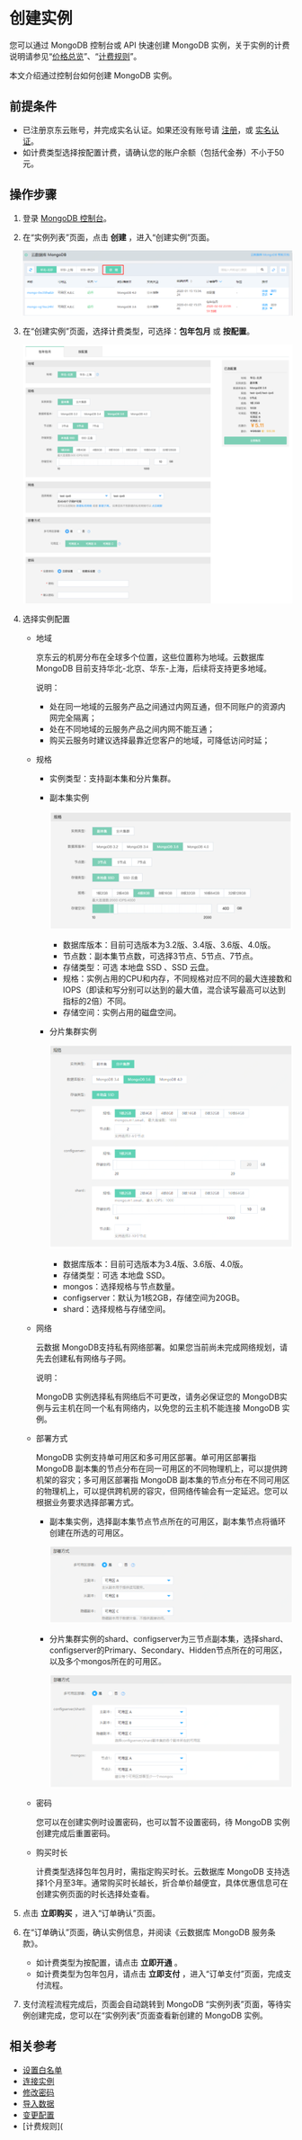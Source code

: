 # 创建实例

您可以通过 MongoDB 控制台或 API 快速创建 MongoDB 实例，关于实例的计费说明请参见“[价格总览](../Pricing/Billing-Overview.md)”、“[计费规则](../Pricing/Billing-Rules.md)”。

本文介绍通过控制台如何创建 MongoDB 实例。

## 前提条件

- 已注册京东云账号，并完成实名认证。如果还没有账号请 [注册](https://accounts.jdcloud.com/p/regPage?source=jdcloud%26ReturnUrl=%2f%2fuc.jdcloud.com%2fpassport%2fcomplete%3freturnUrl%3dhttp%3A%2F%2Fuc.jdcloud.com%2Fredirect%2FloginRouter%3FreturnUrl%3Dhttps%253A%252F%252Fwww.jdcloud.com%252Fhelp%252Fdetail%252F734%252FisCatalog%252F1)，或 [实名认证](https://uc.jdcloud.com/account/certify)。
- 如计费类型选择按配置计费，请确认您的账户余额（包括代金券）不小于50元。

## 操作步骤

1. 登录 [MongoDB 控制台](https://mongodb-console.jdcloud.com/mongodb)。

2. 在“实例列表”页面，点击 **创建** ，进入“创建实例”页面。

   ![image-20200120161354197](../../../../image/mongodb/mongo-047.png)

3. 在“创建实例”页面，选择计费类型，可选择：**包年包月** 或 **按配置**。

   ![image-20200120161354197](../../../../image/mongodb/mongo-048.png)

4. 选择实例配置

   - 地域

     京东云的机房分布在全球多个位置，这些位置称为地域。云数据库 MongoDB 目前支持华北-北京、华东-上海，后续将支持更多地域。

     说明：

     - 处在同一地域的云服务产品之间通过内网互通，但不同账户的资源内网完全隔离；
     - 处在不同地域的云服务产品之间内网不能互通；
     - 购买云服务时建议选择最靠近您客户的地域，可降低访问时延；

   - 规格

     - 实例类型：支持副本集和分片集群。

     - 副本集实例

       ![image-20200120161354197](../../../../image/mongodb/mongo-049.png)

       - 数据库版本：目前可选版本为3.2版、3.4版、3.6版、4.0版。
       - 节点数：副本集节点数，可选择3节点、5节点、7节点。
       - 存储类型：可选 本地盘 SSD 、SSD 云盘。
       - 规格：实例占用的CPU和内存，不同规格对应不同的最大连接数和IOPS（即读和写分别可以达到的最大值，混合读写最高可以达到指标的2倍）不同。
       - 存储空间：实例占用的磁盘空间。

     - 分片集群实例

       ![image-20200120161354197](../../../../image/mongodb/mongo-050.png)

       - 数据库版本：目前可选版本为3.4版、3.6版、4.0版。
       - 存储类型：可选 本地盘 SSD。
       - mongos：选择规格与节点数量。
       - configserver：默认为1核2GB，存储空间为20GB。
       - shard：选择规格与存储空间。

   - 网络

     云数据 MongoDB支持私有网络部署。如果您当前尚未完成网络规划，请先去创建私有网络与子网。

     说明：

     MongoDB 实例选择私有网络后不可更改，请务必保证您的 MongoDB实例与云主机在同一个私有网络内，以免您的云主机不能连接 MongoDB 实例。

   - 部署方式

     MongoDB 实例支持单可用区和多可用区部署。单可用区部署指 MongoDB 副本集的节点分布在同一可用区的不同物理机上，可以提供跨机架的容灾；多可用区部署指 MongoDB 副本集的节点分布在不同可用区的物理机上，可以提供跨机房的容灾，但网络传输会有一定延迟。您可以根据业务要求选择部署方式。

     - 副本集实例，选择副本集节点节点所在的可用区，副本集节点将循环创建在所选的可用区。

       ![image-20200120161354197](../../../../image/mongodb/mongo-052.png)

     - 分片集群实例的shard、configserver为三节点副本集，选择shard、configserver的Primary、Secondary、Hidden节点所在的可用区，以及多个mongos所在的可用区。

       ![image-20200120161354197](../../../../image/mongodb/mongo-051.png)

   - 密码

     您可以在创建实例时设置密码，也可以暂不设置密码，待 MongoDB 实例创建完成后重置密码。

   - 购买时长

     计费类型选择包年包月时，需指定购买时长。云数据库 MongoDB 支持选择1个月至3年。通常购买时长越长，折合单价越便宜，具体优惠信息可在创建实例页面的时长选择处查看。

5. 点击 **立即购买** ，进入“订单确认”页面。

6. 在“订单确认”页面，确认实例信息，并阅读《云数据库 MongoDB 服务条款》。

   - 如计费类型为按配置，请点击 **立即开通** 。
   - 如计费类型为包年包月，请点击 **立即支付** ，进入“订单支付”页面，完成支付流程。

7. 支付流程流程完成后，页面会自动跳转到 MongoDB “实例列表”页面，等待实例创建完成，您可以在“实例列表”页面查看新创建的 MongoDB 实例。

## 相关参考

- [设置白名单](Set-Whitelist.md)
- [连接实例](Connect-Instance.md)
- [修改密码](../Operation-Guide/Account-Management/Reset-Password.md)
- [导入数据](Import-Data.md)
- [变更配置](../Operation-Guide/Instance-Management/Modify-Instance-Spec.md)
- [计费规则](
